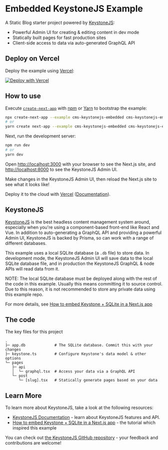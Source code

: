 # Embedded KeystoneJS Example

A Static Blog starter project powered by [KeystoneJS](https://keystonejs.com):

- Powerful Admin UI for creating & editing content in dev mode
- Statically built pages for fast production sites
- Client-side access to data via auto-generated GraphQL API

## Deploy on Vercel

Deploy the example using [Vercel](https://vercel.com?utm_source=github&utm_medium=readme&utm_campaign=next-example):

[![Deploy with Vercel](https://vercel.com/button)](https://vercel.com/new/git/external?repository-url=https://github.com/vercel/next.js/tree/canary/examples/cms-keystonejs-embedded&project-name=cms-keystonejs-embedded&repository-name=cms-keystonejs-embedded)

## How to use

Execute [`create-next-app`](https://github.com/vercel/next.js/tree/canary/packages/create-next-app) with [npm](https://docs.npmjs.com/cli/init) or [Yarn](https://yarnpkg.com/lang/en/docs/cli/create/) to bootstrap the example:

```bash
npx create-next-app --example cms-keystonejs-embedded cms-keystonejs-embedded
# or
yarn create next-app --example cms-keystonejs-embedded cms-keystonejs-embedded
```

Next, run the development server:

```bash
npm run dev
# or
yarn dev
```

Open [http://localhost:3000](http://localhost:3000) with your browser to see the Next.js site, and [http://localhost:8000](http://localhost:8000) to see the KeystoneJS Admin UI.

Make changes in the KeystoneJS Admin UI, then reload the Next.js site to see what it looks like!

Deploy it to the cloud with [Vercel](https://vercel.com/new?utm_source=github&utm_medium=readme&utm_campaign=next-example) ([Documentation](https://nextjs.org/docs/deployment)).

## KeystoneJS

[KeystoneJS](https://keystonejs.com) is the best headless content management system around, especially when you're using a component-based front-end like React and Vue. In addition to auto-generating a GraphQL API and providing a powerful Admin UI, KeystoneJS is backed by Prisma, so can work with a range of different databases.

This example uses a local SQLite database (a `.db` file) to store data. In development mode, the KeystoneJS Admin UI will save data to the local SQLite database file, and in production the KeystoneJS GraphQL & node APIs will read data from it.

NOTE: The local SQLite database must be deployed along with the rest of the code in this example. Usually this means committing it to source control. Due to this reason, it is not recommended to store any private data using this example repo.

For more details, see [How to embed Keystone + SQLite in a Next.js app](https://next.keystonejs.com/tutorials/embedded-mode-with-sqlite-nextjs)

## The code

The key files for this project

```
.
├─ app.db             # The SQLite database. Commit this with your changes
├─ keystone.ts        # Configure Keystone's data model & other options
└─ pages
   ├─ api
   │  └─ graphql.tsx  # Access your data via a GraphQL API
   └─ post
      └─ [slug].tsx   # Statically generate pages based on your data
```

## Learn More

To learn more about KeystoneJS, take a look at the following resources:

- [KeystoneJS Documentation](https://keystonejs.com) - learn about KeystoneJS features and API.
- [How to embed Keystone + SQLite in a Next.js app](https://next.keystonejs.com/tutorials/embedded-mode-with-sqlite-nextjs) - the tutorial which inspired this example

You can check out [the KeystoneJS GitHub repository](https://github.com/keystonejs/keystone) - your feedback and contributions are welcome!
